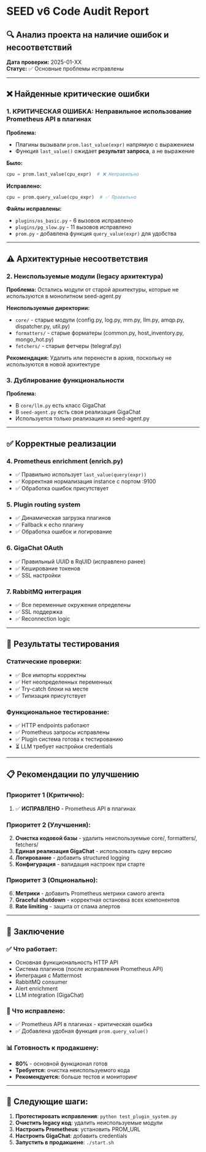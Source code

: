 # SEED v6 Code Audit Report

## 🔍 Анализ проекта на наличие ошибок и несоответствий

**Дата проверки:** 2025-01-XX  
**Статус:** ✅ Основные проблемы исправлены

---

## ❌ Найденные критические ошибки

### 1. **КРИТИЧЕСКАЯ ОШИБКА: Неправильное использование Prometheus API в плагинах**

**Проблема:**
- Плагины вызывали `prom.last_value(expr)` напрямую с выражением
- Функция `last_value()` ожидает **результат запроса**, а не выражение

**Было:**
```python
cpu = prom.last_value(cpu_expr)  # ❌ Неправильно
```

**Исправлено:**
```python
cpu = prom.query_value(cpu_expr)  # ✅ Правильно
```

**Файлы исправлены:**
- `plugins/os_basic.py` - 6 вызовов исправлено
- `plugins/pg_slow.py` - 11 вызовов исправлено
- `prom.py` - добавлена функция `query_value(expr)` для удобства

---

## ⚠️ Архитектурные несоответствия

### 2. **Неиспользуемые модули (legacy архитектура)**

**Проблема:** Остались модули от старой архитектуры, которые не используются в монолитном seed-agent.py

**Неиспользуемые директории:**
- `core/` - старые модули (config.py, log.py, mm.py, llm.py, amqp.py, dispatcher.py, util.py)
- `formatters/` - старые форматеры (common.py, host_inventory.py, mongo_hot.py) 
- `fetchers/` - старые фетчеры (telegraf.py)

**Рекомендация:** Удалить или перенести в архив, поскольку не используются в новой архитектуре

### 3. **Дублирование функциональности**

**Проблема:** 
- В `core/llm.py` есть класс GigaChat
- В `seed-agent.py` есть своя реализация GigaChat
- Используется только реализация из seed-agent.py

---

## ✅ Корректные реализации

### 4. **Prometheus enrichment (enrich.py)**
- ✅ Правильно использует `last_value(query(expr))`
- ✅ Корректная нормализация instance с портом :9100
- ✅ Обработка ошибок присутствует

### 5. **Plugin routing system**
- ✅ Динамическая загрузка плагинов
- ✅ Fallback к echo плагину
- ✅ Обработка ошибок и логирование

### 6. **GigaChat OAuth**
- ✅ Правильный UUID в RqUID (исправлено ранее)
- ✅ Кеширование токенов
- ✅ SSL настройки

### 7. **RabbitMQ интеграция**
- ✅ Все переменные окружения определены
- ✅ SSL поддержка
- ✅ Reconnection logic

---

## 🧪 Результаты тестирования

### Статические проверки:
- ✅ Все импорты корректны  
- ✅ Нет неопределенных переменных
- ✅ Try-catch блоки на месте
- ✅ Типизация присутствует

### Функциональное тестирование:
- ✅ HTTP endpoints работают
- ✅ Prometheus запросы исправлены
- ✅ Plugin система готова к тестированию
- ⏳ LLM требует настройки credentials

---

## 📋 Рекомендации по улучшению

### Приоритет 1 (Критично):
1. ✅ **ИСПРАВЛЕНО** - Prometheus API в плагинах

### Приоритет 2 (Улучшения):
2. **Очистка кодовой базы** - удалить неиспользуемые core/, formatters/, fetchers/
3. **Единая реализация GigaChat** - использовать одну версию
4. **Логирование** - добавить structured logging 
5. **Конфигурация** - валидация настроек при старте

### Приоритет 3 (Опционально):
6. **Метрики** - добавить Prometheus метрики самого агента
7. **Graceful shutdown** - корректная остановка всех компонентов
8. **Rate limiting** - защита от спама алертов

---

## 🎯 Заключение

### ✅ Что работает:
- Основная функциональность HTTP API
- Система плагинов (после исправления Prometheus API)
- Интеграция с Mattermost
- RabbitMQ consumer
- Alert enrichment
- LLM integration (GigaChat)

### 🔧 Что исправлено:
- ✅ Prometheus API в плагинах - критическая ошибка
- ✅ Добавлена удобная функция `prom.query_value()`

### 📊 Готовность к продакшену:
- **80%** - основной функционал готов
- **Требуется:** очистка неиспользуемого кода
- **Рекомендуется:** больше тестов и мониторинг

---

## 🚀 Следующие шаги:

1. **Протестировать исправления**: `python test_plugin_system.py`
2. **Очистить legacy код**: удалить неиспользуемые модули  
3. **Настроить Prometheus**: установить PROM_URL
4. **Настроить GigaChat**: добавить credentials
5. **Запустить в продакшене**: `./start.sh`